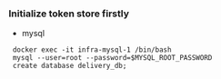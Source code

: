 ### Initialize token store firstly

- mysql
```
 docker exec -it infra-mysql-1 /bin/bash
 mysql --user=root --password=$MYSQL_ROOT_PASSWORD
 create database delivery_db;
```
